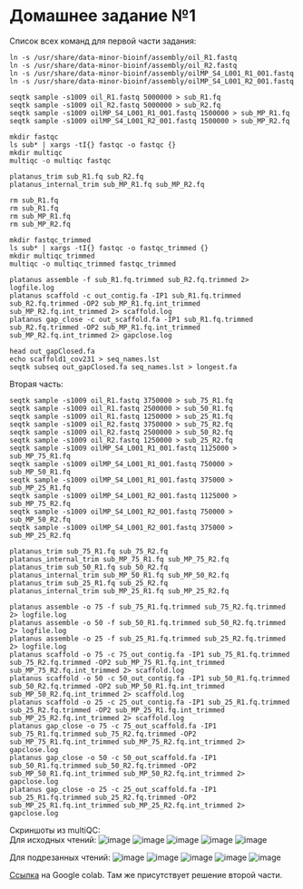 # Домашнее задание №1
Список всех команд для первой части задания:
```
ln -s /usr/share/data-minor-bioinf/assembly/oil_R1.fastq
ln -s /usr/share/data-minor-bioinf/assembly/oil_R2.fastq
ln -s /usr/share/data-minor-bioinf/assembly/oilMP_S4_L001_R1_001.fastq
ln -s /usr/share/data-minor-bioinf/assembly/oilMP_S4_L001_R2_001.fastq

seqtk sample -s1009 oil_R1.fastq 5000000 > sub_R1.fq
seqtk sample -s1009 oil_R2.fastq 5000000 > sub_R2.fq
seqtk sample -s1009 oilMP_S4_L001_R1_001.fastq 1500000 > sub_MP_R1.fq
seqtk sample -s1009 oilMP_S4_L001_R2_001.fastq 1500000 > sub_MP_R2.fq

mkdir fastqc
ls sub* | xargs -tI{} fastqc -o fastqc {}
mkdir multiqc
multiqc -o multiqc fastqc

platanus_trim sub_R1.fq sub_R2.fq
platanus_internal_trim sub_MP_R1.fq sub_MP_R2.fq

rm sub_R1.fq
rm sub_R1.fq
rm sub_MP_R1.fq
rm sub_MP_R2.fq

mkdir fastqc_trimmed
ls sub* | xargs -tI{} fastqc -o fastqc_trimmed {}
mkdir multiqc_trimmed
multiqc -o multiqc_trimmed fastqc_trimmed

platanus assemble -f sub_R1.fq.trimmed sub_R2.fq.trimmed 2> logfile.log
platanus scaffold -c out_contig.fa -IP1 sub_R1.fq.trimmed sub_R2.fq.trimmed -OP2 sub_MP_R1.fq.int_trimmed sub_MP_R2.fq.int_trimmed 2> scaffold.log
platanus gap_close -c out_scaffold.fa -IP1 sub_R1.fq.trimmed sub_R2.fq.trimmed -OP2 sub_MP_R1.fq.int_trimmed sub_MP_R2.fq.int_trimmed 2> gapclose.log

head out_gapClosed.fa
echo scaffold1_cov231 > seq_names.lst
seqtk subseq out_gapClosed.fa seq_names.lst > longest.fa
```
Вторая часть:
```
seqtk sample -s1009 oil_R1.fastq 3750000 > sub_75_R1.fq
seqtk sample -s1009 oil_R1.fastq 2500000 > sub_50_R1.fq
seqtk sample -s1009 oil_R1.fastq 1250000 > sub_25_R1.fq
seqtk sample -s1009 oil_R2.fastq 3750000 > sub_75_R2.fq
seqtk sample -s1009 oil_R2.fastq 2500000 > sub_50_R2.fq
seqtk sample -s1009 oil_R2.fastq 1250000 > sub_25_R2.fq
seqtk sample -s1009 oilMP_S4_L001_R1_001.fastq 1125000 > sub_MP_75_R1.fq
seqtk sample -s1009 oilMP_S4_L001_R1_001.fastq 750000 > sub_MP_50_R1.fq
seqtk sample -s1009 oilMP_S4_L001_R1_001.fastq 375000 > sub_MP_25_R1.fq
seqtk sample -s1009 oilMP_S4_L001_R2_001.fastq 1125000 > sub_MP_75_R2.fq
seqtk sample -s1009 oilMP_S4_L001_R2_001.fastq 750000 > sub_MP_50_R2.fq
seqtk sample -s1009 oilMP_S4_L001_R2_001.fastq 375000 > sub_MP_25_R2.fq

platanus_trim sub_75_R1.fq sub_75_R2.fq
platanus_internal_trim sub_MP_75_R1.fq sub_MP_75_R2.fq
platanus_trim sub_50_R1.fq sub_50_R2.fq
platanus_internal_trim sub_MP_50_R1.fq sub_MP_50_R2.fq
platanus_trim sub_25_R1.fq sub_25_R2.fq
platanus_internal_trim sub_MP_25_R1.fq sub_MP_25_R2.fq

platanus assemble -o 75 -f sub_75_R1.fq.trimmed sub_75_R2.fq.trimmed 2> logfile.log
platanus assemble -o 50 -f sub_50_R1.fq.trimmed sub_50_R2.fq.trimmed 2> logfile.log
platanus assemble -o 25 -f sub_25_R1.fq.trimmed sub_25_R2.fq.trimmed 2> logfile.log
platanus scaffold -o 75 -c 75_out_contig.fa -IP1 sub_75_R1.fq.trimmed sub_75_R2.fq.trimmed -OP2 sub_MP_75_R1.fq.int_trimmed sub_MP_75_R2.fq.int_trimmed 2> scaffold.log
platanus scaffold -o 50 -c 50_out_contig.fa -IP1 sub_50_R1.fq.trimmed sub_50_R2.fq.trimmed -OP2 sub_MP_50_R1.fq.int_trimmed sub_MP_50_R2.fq.int_trimmed 2> scaffold.log
platanus scaffold -o 25 -c 25_out_contig.fa -IP1 sub_25_R1.fq.trimmed sub_25_R2.fq.trimmed -OP2 sub_MP_25_R1.fq.int_trimmed sub_MP_25_R2.fq.int_trimmed 2> scaffold.log
platanus gap_close -o 75 -c 75_out_scaffold.fa -IP1 sub_75_R1.fq.trimmed sub_75_R2.fq.trimmed -OP2 sub_MP_75_R1.fq.int_trimmed sub_MP_75_R2.fq.int_trimmed 2> gapclose.log
platanus gap_close -o 50 -c 50_out_scaffold.fa -IP1 sub_50_R1.fq.trimmed sub_50_R2.fq.trimmed -OP2 sub_MP_50_R1.fq.int_trimmed sub_MP_50_R2.fq.int_trimmed 2> gapclose.log
platanus gap_close -o 25 -c 25_out_scaffold.fa -IP1 sub_25_R1.fq.trimmed sub_25_R2.fq.trimmed -OP2 sub_MP_25_R1.fq.int_trimmed sub_MP_25_R2.fq.int_trimmed 2> gapclose.log
```
Скриншоты из multiQC:    
Для исходных чтений:
![image](https://user-images.githubusercontent.com/55440084/137643802-62cb4660-41d2-4ae2-84bc-e9388b960b88.png)
![image](https://user-images.githubusercontent.com/55440084/137643810-470108f7-2e9d-45fc-a20e-30748e7d38cc.png)
![image](https://user-images.githubusercontent.com/55440084/137643822-a3f57e57-82ec-4e8b-b5fa-bfd62b9d55b5.png)
![image](https://user-images.githubusercontent.com/55440084/137643838-aed00cfc-7f19-4dff-8de6-1efe81f07bbe.png)
![image](https://user-images.githubusercontent.com/55440084/137643852-62c14cf7-3785-4289-b0bf-7860f91793a7.png)

Для подрезанных чтений:
![image](https://user-images.githubusercontent.com/55440084/137643860-7369d064-13bd-4d37-bea7-00ecce8b5264.png)
![image](https://user-images.githubusercontent.com/55440084/137643877-86d50002-f164-48ad-b161-086cf6120850.png)
![image](https://user-images.githubusercontent.com/55440084/137643890-e5775d6f-6db3-4ede-b31b-969d50b1e158.png)
![image](https://user-images.githubusercontent.com/55440084/137643900-584f04be-b233-46ca-ba9a-ee9223ccea75.png)
![image](https://user-images.githubusercontent.com/55440084/137643920-1585c9ca-58d7-49fc-bb3b-9ff5badc4e8c.png)

[Ссылка](https://colab.research.google.com/drive/1UOS29IMDMfFxz16yU4snxUtTZ3M7d1H6?usp=sharing) на Google colab. Там же присутствует решение второй части.
